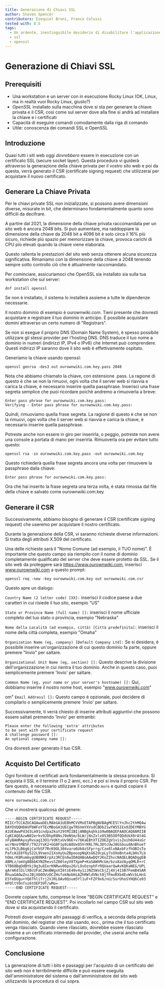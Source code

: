 ```yaml
---
title: Generazione di Chiavi SSL
author: Steven Spencer
contributors: Ezequiel Bruni, Franco Colussi
tested with: 8.5
tags:
  - Un ardente, inestinguibile desiderio di disabilitare l'applicazione di default <em x-id="4">firewalld</em> e abilitare <em x-id="4">iptables</em>.
  - ssl
  - openssl
---
```

  
# Generazione di Chiavi SSL

## Prerequisiti

* Una workstation e un server con in esecuzione Rocky Linux (OK, Linux, ma in realtà vuoi Rocky Linux, giusto?)
* _OpenSSL_ installato sulla macchina dove si sta per generare la chiave privata e il CSR, così come sul server dove alla fine si andrà ad installare la chiave e i certificati
* Capacità di eseguire comandi comodamente dalla riga di comando
* Utile: conoscenza dei comandi SSL e OpenSSL


## Introduzione

Quasi tutti i siti web oggi _dovrebbero_ essere in esecuzione con un certificato SSL (secure socket layer). Questa procedura vi guiderà attraverso la generazione della chiave privata per il vostro sito web e poi da questa, verrà generato il CSR (certificate signing request) che utilizzerai per acquistare il nuovo certificato.

## Generare La Chiave Privata

Per le chiavi private SSL non inizializzate, si possono avere dimensioni diverse, misurate in bit, che determinano fondamentalmente quanto sono difficili da decifrare.

A partire dal 2021, la dimensione della chiave privata raccomandata per un sito web è ancora 2048 bits. Si può aumentare, ma raddoppiare la dimensione della chiave da 2048 bit a 4096 bit è solo circa il 16% più sicuro, richiede più spazio per memorizzare la chiave, provoca carichi di CPU più elevati quando la chiave viene elaborata.

Questo rallenta le prestazioni del sito web senza ottenere alcuna sicurezza significativa. Rimaniamo con la dimensione della chiave a 2048 tenendo sempre sotto controllo ciò che è attualmente raccomandato.

Per cominciare, assicuriamoci che OpenSSL sia installato sia sulla tua workstation che sul server:

`dnf install openssl`

Se non è installato, il sistema lo installerà assieme a tutte le dipendenze necessarie.

Il nostro dominio di esempio è ourownwiki.com. Tieni presente che dovresti acquistare e registrare il tuo dominio in anticipo. È possibile acquistare domini attraverso un certo numero di "Registrars".

Se non si esegue il proprio DNS (Domain Name System), è spesso possibile utilizzare gli stessi provider per l'hosting DNS. DNS traduce il tuo nome a dominio in numeri (indirizzi IP, IPv4 o IPv6) che Internet può comprendere. Questi indirizzi IP saranno dove il sito web è effettivamente ospitato.

Generiamo la chiave usando openssl:

`openssl genrsa -des3 out ourownwiki.com.key.pass 2048`

Nota che abbiamo chiamato la chiave, con estensione .pass. La ragione di questo è che se non la rimuovi, ogni volta che il server web si riavvia e carica la chiave, è necessario inserire quella passphrase. Inserisci una frase segreta semplice che puoi ricordare poichè andremo a rimuoverla a breve:

```
Enter pass phrase for ourownwiki.com.key.pass:
Verifying - Enter pass phrase for ourownwiki.com.key.pass:
```

Quindi, rimuoviamo quella frase segreta. La ragione di questo è che se non la rimuovi, ogni volta che il server web si riavvia e carica la chiave, è necessario inserire quella passphrase.

Potreste anche non essere in giro per inserirla, o peggio, potreste non avere una console a portata di mano per inserirla. Rimuoverla ora per evitare tutto questo:

`openssl rsa -in ourownwiki.com.key.pass -out ourownwiki.com.key`

Questo richiederà quella frase segreta ancora una volta per rimuovere la passphrase dalla chiave:

`Enter pass phrase for ourownwiki.com.key.pass:`

Ora che hai inserito la frase segreta una terza volta, è stata rimossa dal file della chiave e salvato come ourownwiki.com.key

## Generare il CSR

Successivamente, abbiamo bisogno di generare il CSR (certificate signing request) che useremo per acquistare il nostro certificato.

Durante la generazione della CSR, vi saranno richieste diverse informazioni. Si tratta degli attributi X.509 del certificato.

Una delle richieste sarà il "Nome Comune (ad esempio, il TUO nome)". È importante che questo campo sia riempito con il nome di dominio completamente qualificato del server che deve essere protetto da SSL. Se il sito web da proteggere sarà https://www.ourownwiki.com, inserisci www.ourownwiki.com a questo prompt:

`openssl req -new -key ourownwiki.com.key out ourownwiki.com.csr`

Questo apre un dialogo:

`Country Name (2 letter code) [XX]:` inserisci il codice paese a due caratteri in cui risiede il tuo sito, esempio "US"

`State or Province Name (full name) []:` inserisci il nome ufficiale completo del tuo stato o provincia, esempio "Nebraska"

`Nome della Località (ad esempio, città) [Città predefinita]:` inserisci il nome della città completa, esempio "Omaha"

`Organization Name (eg, company) [Default Company Ltd]:` Se si desidera, è possibile inserire un'organizzazione di cui questo dominio fa parte, oppure premere "Invio" per saltare.

`Organizational Unit Name (eg, section) []:` Questo descrive la divisione dell'organizzazione in cui rientra il tuo dominio. Anche in questo caso, puoi semplicemente premere 'Invio' per saltare.

`Common Name (eg, your name or your server's hostname) []:` Qui, dobbiamo inserire il nostro nome host, esempio "www.ourownwiki.com"

om" `Email Addressl []:` Questo campo è opzionale, puoi decidere di compilarlo o semplicemente premere 'Invio' per saltare.

Successivamente, ti verrà chiesto di inserire attributi aggiuntivi che possono essere saltati premendo 'Invio' per entrambi:

```
Please enter the following 'extra' attributes
to be sent with your certificate request
A challenge password []:
An optional company name []:
```

Ora dovresti aver generato il tuo CSR.

## Acquisto Del Certificato

Ogni fornitore di certificati avrà fondamentalmente la stessa procedura. Si acquista il SSL e il termine (1 o 2 anni, ecc.) e poi si invia il proprio CSR. Per fare questo, è necessario utilizzare il comando `more` e quindi copiare il contenuto del file CSR.

`more ourownwiki.com.csr`

Che vi mostrerà qualcosa del genere:

```
-----BEGIN CERTIFICATE REQUEST-----
MIICrTCCAZUCAQAwaDELMAkGA1UEBhMCVVMxETAPBgNVBAgMCE5lYnJhc2thMQ4w
DAYDVQQHDAVPbWFoYTEcMBoGA1UECgwTRGVmYXVsdCBDb21wYW55IEx0ZDEYMBYG
A1UEAwwPd3d3Lm91cndpa2kuY29tMIIBIjANBgkqhkiG9w0BAQEFAAOCAQ8AMIIB
CgKCAQEAzwN02erkv9JDhpR8NsJ9eNSm/bLW/jNsZxlxOS3BSOOfQDdUkX0rAt4G
nFyBAHRAyxyRvxag13O1rVdKtxUv96E+v76KaEBtXTIZOEZgV1visZoih6U44xGr
wcrNnotMB5F/T92zYsK2+GG8F1p9zA8UxO5VrKRL7RL3DtcUwJ8GSbuudAnBhueT
nLlPk2LB6g6jCaYbSF7RcK9OL304varo6Uk0zSFprrg/Cze8lxNAxbFzfhOBIsTo
PafcA1E8f6y522L9Vaen21XsHyUuZBpooopNqXsG62dcpLy7sOXeBnta4LbHsTLb
hOmLrK8RummygUB8NKErpXz3RCEn6wIDAQABoAAwDQYJKoZIhvcNAQELBQADggEB
ABMLz/omVg8BbbKYNZRevsSZ80leyV8TXpmP+KaSAWhMcGm/bzx8aVAyqOMLR+rC
V7B68BqOdBtkj9g3u8IerKNRwv00pu2O/LOsOznphFrRQUaarQwAvKQKaNEG/UPL
gArmKdlDilXBcUFaC2WxBWgxXI6tsE40v4y1zJNZSWsCbjZj4Xj41SB7FemB4SAR
RhuaGAOwZnzJBjX60OVzDCZHsfokNobHiAZhRWldVNct0jfFmoRXb4EvWVcbLHnS
E5feDUgu+YQ6ThliTrj2VJRLOAv0Qsum5Yl1uF+FZF9x6/nU/SurUhoSYHQ6Co93
HFOltYOnfvz6tOEP39T/wMo=
-----END CERTIFICATE REQUEST-----
```

Dovrete copiare tutto, comprese le linee "BEGIN CERTIFICATE REQUEST" e "END CERTIFICATE REQUEST". Poi incollarlo nel campo CSR sul sito web dove si sta acquistando il certificato.

Potresti dover eseguire altri passaggi di verifica, a seconda della proprietà del dominio, del registrar che stai usando, ecc., prima che il tuo certificato venga rilasciato. Quando viene rilasciato, dovrebbe essere rilasciato insieme a un certificato intermedio del provider, che userai anche nella configurazione.

## Conclusione

La generazione di tutti i bits e passaggi per l'acquisto di un certificato del sito web non è terribilmente difficile e può essere eseguita dall'amministratore del sistema o dall'amministratore del sito web utilizzando la procedura di cui sopra.
